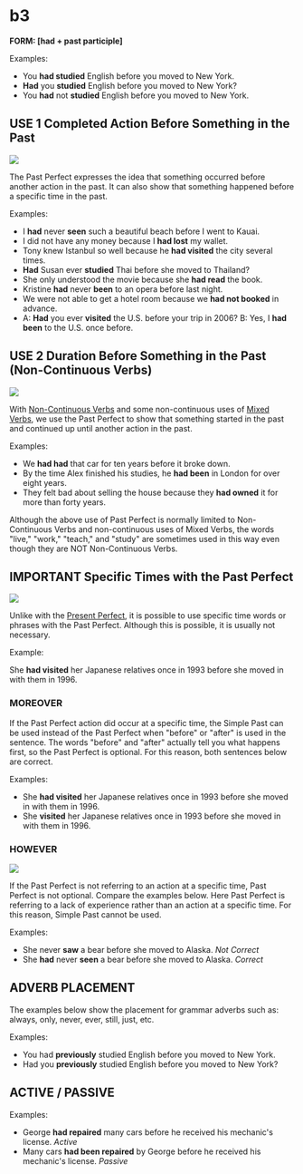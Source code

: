 # b3

**FORM: \[had + past participle]**

Examples:

* You **had studied** English before you moved to New York.
* **Had** you **studied** English before you moved to New York?
* You **had** not **studied** English before you moved to New York.

## USE 1 Completed Action Before Something in the Past

![](http://www.englishpage.com/image/verbs/pastperfect.gif)

The Past Perfect expresses the idea that something occurred before another action in the past. It can also show that something happened before a specific time in the past.

Examples:

* I **had** never **seen** such a beautiful beach before I went to Kauai.
* I did not have any money because I **had lost** my wallet.
* Tony knew Istanbul so well because he **had visited** the city several times.
* **Had** Susan ever **studied** Thai before she moved to Thailand?
* She only understood the movie because she **had read** the book.
* Kristine **had** never **been** to an opera before last night.
* We were not able to get a hotel room because we **had not booked** in advance.
* A: **Had** you ever **visited** the U.S. before your trip in 2006?    B: Yes, I **had been** to the U.S. once before.

## USE 2 Duration Before Something in the Past (Non-Continuous Verbs)

![](http://www.englishpage.com/image/verbs/pastperfectcontinuous.gif)

With [Non-Continuous Verbs](http://www.englishpage.com/verbpage/types.html) and some non-continuous uses of [Mixed Verbs](http://www.englishpage.com/verbpage/types.html), we use the Past Perfect to show that something started in the past and continued up until another action in the past.

Examples:

* We **had had** that car for ten years before it broke down.
* By the time Alex finished his studies, he **had been** in London for over eight years.
* They felt bad about selling the house because they **had owned** it for more than forty years.

Although the above use of Past Perfect is normally limited to Non-Continuous Verbs and non-continuous uses of Mixed Verbs, the words "live," "work," "teach," and "study" are sometimes used in this way even though they are NOT Non-Continuous Verbs.

## IMPORTANT Specific Times with the Past Perfect

![](http://www.englishpage.com/image/verbs/simplepastspecific.gif)

Unlike with the [Present Perfect](http://www.englishpage.com/verbpage/presentperfect.html), it is possible to use specific time words or phrases with the Past Perfect. Although this is possible, it is usually not necessary.

Example:

She **had visited** her Japanese relatives once in 1993 before she moved in with them in 1996.

### MOREOVER

If the Past Perfect action did occur at a specific time, the Simple Past can be used instead of the Past Perfect when "before" or "after" is used in the sentence. The words "before" and "after" actually tell you what happens first, so the Past Perfect is optional. For this reason, both sentences below are correct.

Examples:

* She **had visited** her Japanese relatives once in 1993 before she moved in with them in 1996.
* She **visited** her Japanese relatives once in 1993 before she moved in with them in 1996.

### HOWEVER

![](http://www.englishpage.com/image/verbs/pastperfect.gif)

If the Past Perfect is not referring to an action at a specific time, Past Perfect is not optional. Compare the examples below. Here Past Perfect is referring to a lack of experience rather than an action at a specific time. For this reason, Simple Past cannot be used.

Examples:

* She never **saw** a bear before she moved to Alaska. _Not Correct_
* She **had** never **seen** a bear before she moved to Alaska. _Correct_

## ADVERB PLACEMENT

The examples below show the placement for grammar adverbs such as: always, only, never, ever, still, just, etc.

Examples:

* You had **previously** studied English before you moved to New York.
* Had you **previously** studied English before you moved to New York?

## ACTIVE / PASSIVE

Examples:

* George **had repaired** many cars before he received his mechanic's license. _Active_
* Many cars **had been repaired** by George before he received his mechanic's license. _Passive_
